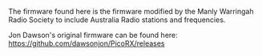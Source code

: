 The firmware found here is the firmware modified by the Manly Warringah Radio Society to include Australia Radio stations and frequencies.

Jon Dawson's original firmware can be found here: https://github.com/dawsonjon/PicoRX/releases

